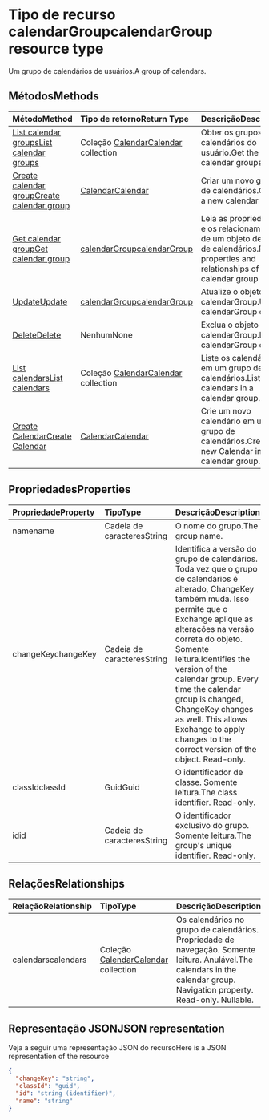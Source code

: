 # <a name="calendargroup-resource-type"></a><span data-ttu-id="bd322-101">Tipo de recurso calendarGroup</span><span class="sxs-lookup"><span data-stu-id="bd322-101">calendarGroup resource type</span></span>

<span data-ttu-id="bd322-102">Um grupo de calendários de usuários.</span><span class="sxs-lookup"><span data-stu-id="bd322-102">A group of calendars.</span></span>

## <a name="methods"></a><span data-ttu-id="bd322-103">Métodos</span><span class="sxs-lookup"><span data-stu-id="bd322-103">Methods</span></span>

| <span data-ttu-id="bd322-104">Método</span><span class="sxs-lookup"><span data-stu-id="bd322-104">Method</span></span>                                                      | <span data-ttu-id="bd322-105">Tipo de retorno</span><span class="sxs-lookup"><span data-stu-id="bd322-105">Return Type</span></span>                        | <span data-ttu-id="bd322-106">Descrição</span><span class="sxs-lookup"><span data-stu-id="bd322-106">Description</span></span>                                                   |
| :---------------------------------------------------------- | :--------------------------------- | :------------------------------------------------------------ |
| [<span data-ttu-id="bd322-107">List calendar groups</span><span class="sxs-lookup"><span data-stu-id="bd322-107">List calendar groups</span></span>](../api/user_list_calendargroups.md)  | <span data-ttu-id="bd322-108">Coleção [Calendar](calendar.md)</span><span class="sxs-lookup"><span data-stu-id="bd322-108">[Calendar](calendar.md) collection</span></span> | <span data-ttu-id="bd322-109">Obter os grupos de calendários do usuário.</span><span class="sxs-lookup"><span data-stu-id="bd322-109">Get the user's calendar groups.</span></span>                               |
| [<span data-ttu-id="bd322-110">Create calendar group</span><span class="sxs-lookup"><span data-stu-id="bd322-110">Create calendar group</span></span>](../api/user_post_calendargroups.md) | [<span data-ttu-id="bd322-111">Calendar</span><span class="sxs-lookup"><span data-stu-id="bd322-111">Calendar</span></span>](calendar.md)            | <span data-ttu-id="bd322-112">Criar um novo grupo de calendários.</span><span class="sxs-lookup"><span data-stu-id="bd322-112">Create a new calendar group.</span></span>                                  |
| [<span data-ttu-id="bd322-113">Get calendar group</span><span class="sxs-lookup"><span data-stu-id="bd322-113">Get calendar group</span></span>](../api/calendargroup_get.md)           | [<span data-ttu-id="bd322-114">calendarGroup</span><span class="sxs-lookup"><span data-stu-id="bd322-114">calendarGroup</span></span>](calendargroup.md)  | <span data-ttu-id="bd322-115">Leia as propriedades e os relacionamentos de um objeto de grupo de calendários.</span><span class="sxs-lookup"><span data-stu-id="bd322-115">Read properties and relationships of a calendar group object.</span></span> |
| [<span data-ttu-id="bd322-116">Update</span><span class="sxs-lookup"><span data-stu-id="bd322-116">Update</span></span>](../api/calendargroup_update.md)                    | [<span data-ttu-id="bd322-117">calendarGroup</span><span class="sxs-lookup"><span data-stu-id="bd322-117">calendarGroup</span></span>](calendargroup.md)  | <span data-ttu-id="bd322-118">Atualize o objeto calendarGroup.</span><span class="sxs-lookup"><span data-stu-id="bd322-118">Update calendarGroup object.</span></span>                                  |
| [<span data-ttu-id="bd322-119">Delete</span><span class="sxs-lookup"><span data-stu-id="bd322-119">Delete</span></span>](../api/calendargroup_delete.md)                    | <span data-ttu-id="bd322-120">Nenhum</span><span class="sxs-lookup"><span data-stu-id="bd322-120">None</span></span>                               | <span data-ttu-id="bd322-121">Exclua o objeto calendarGroup.</span><span class="sxs-lookup"><span data-stu-id="bd322-121">Delete calendarGroup object.</span></span>                                  |
| [<span data-ttu-id="bd322-122">List calendars</span><span class="sxs-lookup"><span data-stu-id="bd322-122">List calendars</span></span>](../api/calendargroup_list_calendars.md)    | <span data-ttu-id="bd322-123">Coleção [Calendar](calendar.md)</span><span class="sxs-lookup"><span data-stu-id="bd322-123">[Calendar](calendar.md) collection</span></span> | <span data-ttu-id="bd322-124">Liste os calendários em um grupo de calendários.</span><span class="sxs-lookup"><span data-stu-id="bd322-124">List calendars in a calendar group.</span></span>                           |
| [<span data-ttu-id="bd322-125">Create Calendar</span><span class="sxs-lookup"><span data-stu-id="bd322-125">Create Calendar</span></span>](../api/calendargroup_post_calendars.md)   | [<span data-ttu-id="bd322-126">Calendar</span><span class="sxs-lookup"><span data-stu-id="bd322-126">Calendar</span></span>](calendar.md)            | <span data-ttu-id="bd322-127">Crie um novo calendário em um grupo de calendários.</span><span class="sxs-lookup"><span data-stu-id="bd322-127">Create a new Calendar in a calendar group.</span></span>                    |

## <a name="properties"></a><span data-ttu-id="bd322-128">Propriedades</span><span class="sxs-lookup"><span data-stu-id="bd322-128">Properties</span></span>

| <span data-ttu-id="bd322-129">Propriedade</span><span class="sxs-lookup"><span data-stu-id="bd322-129">Property</span></span>  | <span data-ttu-id="bd322-130">Tipo</span><span class="sxs-lookup"><span data-stu-id="bd322-130">Type</span></span>   | <span data-ttu-id="bd322-131">Descrição</span><span class="sxs-lookup"><span data-stu-id="bd322-131">Description</span></span>                                                                                                                                                                                               |
| :-------- | :----- | :-------------------------------------------------------------------------------------------------------------------------------------------------------------------------------------------------------- |
| <span data-ttu-id="bd322-132">name</span><span class="sxs-lookup"><span data-stu-id="bd322-132">name</span></span>      | <span data-ttu-id="bd322-133">Cadeia de caracteres</span><span class="sxs-lookup"><span data-stu-id="bd322-133">String</span></span> | <span data-ttu-id="bd322-134">O nome do grupo.</span><span class="sxs-lookup"><span data-stu-id="bd322-134">The group name.</span></span>                                                                                                                                                                                           |
| <span data-ttu-id="bd322-135">changeKey</span><span class="sxs-lookup"><span data-stu-id="bd322-135">changeKey</span></span> | <span data-ttu-id="bd322-136">Cadeia de caracteres</span><span class="sxs-lookup"><span data-stu-id="bd322-136">String</span></span> | <span data-ttu-id="bd322-p101">Identifica a versão do grupo de calendários. Toda vez que o grupo de calendários é alterado, ChangeKey também muda. Isso permite que o Exchange aplique as alterações na versão correta do objeto. Somente leitura.</span><span class="sxs-lookup"><span data-stu-id="bd322-p101">Identifies the version of the calendar group. Every time the calendar group is changed, ChangeKey changes as well. This allows Exchange to apply changes to the correct version of the object. Read-only.</span></span> |
| <span data-ttu-id="bd322-141">classId</span><span class="sxs-lookup"><span data-stu-id="bd322-141">classId</span></span>   | <span data-ttu-id="bd322-142">Guid</span><span class="sxs-lookup"><span data-stu-id="bd322-142">Guid</span></span>   | <span data-ttu-id="bd322-p102">O identificador de classe. Somente leitura.</span><span class="sxs-lookup"><span data-stu-id="bd322-p102">The class identifier. Read-only.</span></span>                                                                                                                                                                          |
| <span data-ttu-id="bd322-145">id</span><span class="sxs-lookup"><span data-stu-id="bd322-145">id</span></span>        | <span data-ttu-id="bd322-146">Cadeia de caracteres</span><span class="sxs-lookup"><span data-stu-id="bd322-146">String</span></span> | <span data-ttu-id="bd322-p103">O identificador exclusivo do grupo. Somente leitura.</span><span class="sxs-lookup"><span data-stu-id="bd322-p103">The group's unique identifier. Read-only.</span></span>                                                                                                                                                                 |

## <a name="relationships"></a><span data-ttu-id="bd322-149">Relações</span><span class="sxs-lookup"><span data-stu-id="bd322-149">Relationships</span></span>

| <span data-ttu-id="bd322-150">Relação</span><span class="sxs-lookup"><span data-stu-id="bd322-150">Relationship</span></span> | <span data-ttu-id="bd322-151">Tipo</span><span class="sxs-lookup"><span data-stu-id="bd322-151">Type</span></span>                               | <span data-ttu-id="bd322-152">Descrição</span><span class="sxs-lookup"><span data-stu-id="bd322-152">Description</span></span>                                                                    |
| :----------- | :--------------------------------- | :----------------------------------------------------------------------------- |
| <span data-ttu-id="bd322-153">calendars</span><span class="sxs-lookup"><span data-stu-id="bd322-153">calendars</span></span>    | <span data-ttu-id="bd322-154">Coleção [Calendar](calendar.md)</span><span class="sxs-lookup"><span data-stu-id="bd322-154">[Calendar](calendar.md) collection</span></span> | <span data-ttu-id="bd322-p104">Os calendários no grupo de calendários. Propriedade de navegação. Somente leitura. Anulável.</span><span class="sxs-lookup"><span data-stu-id="bd322-p104">The calendars in the calendar group. Navigation property. Read-only. Nullable.</span></span> |

## <a name="json-representation"></a><span data-ttu-id="bd322-159">Representação JSON</span><span class="sxs-lookup"><span data-stu-id="bd322-159">JSON representation</span></span>

<span data-ttu-id="bd322-160">Veja a seguir uma representação JSON do recurso</span><span class="sxs-lookup"><span data-stu-id="bd322-160">Here is a JSON representation of the resource</span></span>

<!--{
  "blockType": "resource",
  "optionalProperties": [
    "calendars"
  ],
  "keyProperty": "id",
  "baseType": "microsoft.graph.entity",
  "@odata.type": "microsoft.graph.calendarGroup",
  "@odata.annotations": [
    {
      "property": "calendars",
      "capabilities": {
        "changeTracking": false,
        "expandable": false,
        "navigability": "single",
        "searchable": false
      }
    }
  ]
}-->

```json
{
  "changeKey": "string",
  "classId": "guid",
  "id": "string (identifier)",
  "name": "string"
}
```

<!-- uuid: 8fcb5dbc-d5aa-4681-8e31-b001d5168d79
2015-10-25 14:57:30 UTC -->

<!-- {
  "type": "#page.annotation",
  "description": "calendarGroup resource",
  "keywords": "",
  "section": "documentation",
  "tocPath": ""
}-->
